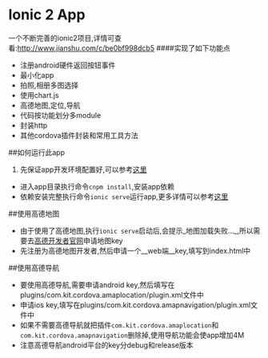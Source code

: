 Ionic 2 App 
=====================
一个不断完善的ionic2项目,详情可查看:http://www.jianshu.com/c/be0bf998dcb5
####实现了如下功能点
* 注册android硬件返回按钮事件
* 最小化app
* 拍照,相册多图选择
* 使用chart.js
* 高德地图,定位,导航
* 代码按功能划分多module
* 封装http
* 其他cordova插件封装和常用工具方法

##如何运行此app
1.  先保证app开发环境配置好,可以参考[这里](http://www.jianshu.com/p/1f1205602ce0)
* 进入app目录执行命令`cnpm install`,安装app依赖
* 依赖安装完整执行命令`ionic serve`运行app,更多详情可以参考[这里](http://www.jianshu.com/p/836392297eb9)  

##使用高德地图
* 由于使用了高德地图,执行`ionic serve`启动后,会提示_地图加载失败..._,所以需要去[高德开发者官网](http://lbs.amap.com/dev/)申请地图key
* 先注册为高德地图开发者,然后申请一个__web端__key,填写到index.html中

##使用高德导航
* 要使用高德导航,需要申请android key,然后填写在plugins/com.kit.cordova.amaplocation/plugin.xml文件中
* 申请ios key,填写在plugins/com.kit.cordova.amapnavigation/plugin.xml文件中
* 如果不需要高德导航就把插件`com.kit.cordova.amaplocation`和`com.kit.cordova.amapnavigation`删除掉,使用导航功能会使app增加4M
* 注意高德导航android平台的key分debug和release版本

